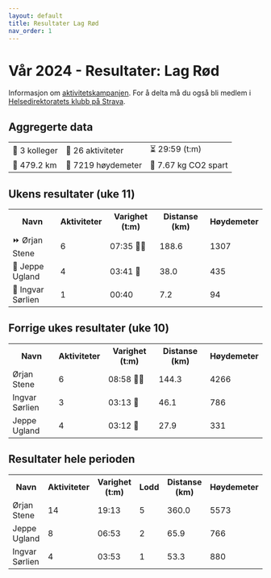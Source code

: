 ```yaml
---
layout: default
title: Resultater Lag Rød
nav_order: 1
---
```


# Vår 2024 - Resultater: Lag Rød

Informasjon om [aktivitetskampanjen](docs/info.md). For å delta må du også bli medlem i [Helsedirektoratets klubb på Strava](https://www.strava.com/clubs/754665).

<div id="aggregated data">
    <h2>Aggregerte data</h2>
    <table class='table-aggregated'>        <tr><td>👥 3 kolleger</td>        <td>🏁 26 aktiviteter</td>        <td>⏳ 29:59 (t:m)</td></tr>        <tr><td>📏 479.2 km</td>        <td>🧗 7219 høydemeter</td>        <td>🌱 7.67 kg CO2 spart</td></tr>        </table>
</div>
<div id="current_week_results">
    <h2>Ukens resultater (uke 11)</h2>
    <table class='table'>        <tr><th>Navn</th>        <th>Aktiviteter</th>        <th>Varighet (t:m)</th>        <th>Distanse (km)</th>        <th>Høydemeter</th></tr><tr><td>⏩ Ørjan Stene</td><td>6</td><td>07:35 🎫🎫</td><td>188.6</td><td>1307</td></tr><tr><td>🔺 Jeppe Ugland</td><td>4</td><td>03:41 🎫</td><td>38.0</td><td>435</td></tr><tr><td>🔻 Ingvar Sørlien</td><td>1</td><td>00:40 </td><td>7.2</td><td>94</td></tr></table>
</div>
<div id="previous_week_results">
    <h2>Forrige ukes resultater (uke 10)</h2>
    <table class='table'>        <tr><th>Navn</th>        <th>Aktiviteter</th>        <th>Varighet (t:m)</th>        <th>Distanse (km)</th>        <th>Høydemeter</th></tr><tr><td>Ørjan Stene</td><td>6</td><td>08:58 🎫🎫</td><td>144.3</td><td>4266</td></tr><tr><td>Ingvar Sørlien</td><td>3</td><td>03:13 🎫</td><td>46.1</td><td>786</td></tr><tr><td>Jeppe Ugland</td><td>4</td><td>03:12 🎫</td><td>27.9</td><td>331</td></tr></table>
</div>
<div id="complete_results">
    <h2>Resultater hele perioden</h2>
    <table class='table'>        <tr><th>Navn</th>        <th>Aktiviteter</th>        <th>Varighet (t:m)</th>        <th>Lodd</th>        <th>Distanse (km)</th>        <th>Høydemeter</th></tr><tr><td>Ørjan Stene</td><td>14</td><td>19:13</td><td>5</td><td>360.0</td><td>5573</td></tr><tr><td>Jeppe Ugland</td><td>8</td><td>06:53</td><td>2</td><td>65.9</td><td>766</td></tr><tr><td>Ingvar Sørlien</td><td>4</td><td>03:53</td><td>1</td><td>53.3</td><td>880</td></tr></table>
</div>
